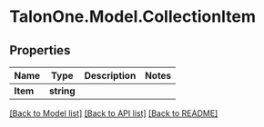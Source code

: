 # TalonOne.Model.CollectionItem
## Properties

Name | Type | Description | Notes
------------ | ------------- | ------------- | -------------
**Item** | **string** |  | 

[[Back to Model list]](../README.md#documentation-for-models) [[Back to API list]](../README.md#documentation-for-api-endpoints) [[Back to README]](../README.md)

